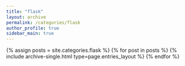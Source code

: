 ```yaml
---
title: "flask"
layout: archive
permalink: /categories/flask
author_profile: true
sidebar_main: true
---
```



{% assign posts = site.categories.flask %}
{% for post in posts %} {% include archive-single.html type=page.entries_layout %} {% endfor %}